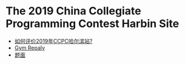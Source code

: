 # The 2019 China Collegiate Programming Contest Harbin Site

- [如何评价2019年CCPC哈尔滨站?](https://www.zhihu.com/question/350280736)
- [Gym Repaly](https://codeforces.com/gym/102394)
- [题面](https://upload-file.xcpcio.com/ccpc/2019/the-2019-china-collegiate-programming-contest-harbin-site-en.pdf)
